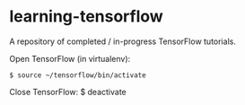 # learning-tensorflow

A repository of completed / in-progress TensorFlow tutorials.

Open TensorFlow (in virtualenv):

    $ source ~/tensorflow/bin/activate

Close TensorFlow:
    $ deactivate
